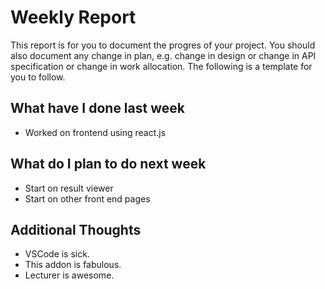 # Weekly Report

This report is for you to document the progres of your project. You should also document any change in plan, e.g. change in design or change in API specification or change in work allocation. The following is a template for you to follow.

## What have I done last week

-   Worked on frontend using react.js

## What do I plan to do next week

-   Start on result viewer
-   Start on other front end pages

## Additional Thoughts

-   VSCode is sick.
-   This addon is fabulous.
-   Lecturer is awesome.
